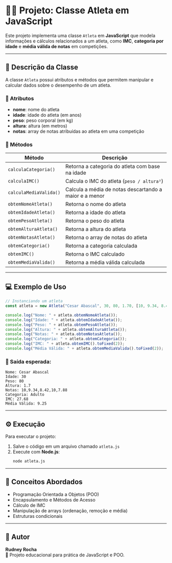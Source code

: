 # 🏋️‍♂️ Projeto: Classe Atleta em JavaScript

Este projeto implementa uma classe `Atleta` em **JavaScript** que modela informações e cálculos relacionados a um atleta, como **IMC**, **categoria por idade** e **média válida de notas** em competições.

---

## 📘 Descrição da Classe

A classe `Atleta` possui atributos e métodos que permitem manipular e calcular dados sobre o desempenho de um atleta.

### 🔹 Atributos
- **nome**: nome do atleta
- **idade**: idade do atleta (em anos)
- **peso**: peso corporal (em kg)
- **altura**: altura (em metros)
- **notas**: array de notas atribuídas ao atleta em uma competição

### 🔹 Métodos
| Método | Descrição |
|--------|------------|
| `calculaCategoria()` | Retorna a categoria do atleta com base na idade |
| `calculaIMC()` | Calcula o IMC do atleta (`peso / altura²`) |
| `calculaMediaValida()` | Calcula a média de notas descartando a maior e a menor |
| `obtemNomeAtleta()` | Retorna o nome do atleta |
| `obtemIdadeAtleta()` | Retorna a idade do atleta |
| `obtemPesoAtleta()` | Retorna o peso do atleta |
| `obtemAlturaAtleta()` | Retorna a altura do atleta |
| `obtemNotasAtleta()` | Retorna o array de notas do atleta |
| `obtemCategoria()` | Retorna a categoria calculada |
| `obtemIMC()` | Retorna o IMC calculado |
| `obtemMediaValida()` | Retorna a média válida calculada |

---

## 💻 Exemplo de Uso

```javascript
// Instanciando um atleta
const atleta = new Atleta("Cesar Abascal", 30, 80, 1.70, [10, 9.34, 8.42, 10, 7.88]);

console.log("Nome: " + atleta.obtemNomeAtleta());
console.log("Idade: " + atleta.obtemIdadeAtleta());
console.log("Peso: " + atleta.obtemPesoAtleta());
console.log("Altura: " + atleta.obtemAlturaAtleta());
console.log("Notas: " + atleta.obtemNotasAtleta());
console.log("Categoria: " + atleta.obtemCategoria());
console.log("IMC: " + atleta.obtemIMC().toFixed(2));
console.log("Média Válida: " + atleta.obtemMediaValida().toFixed(2));
```

### 🧮 Saída esperada:
```
Nome: Cesar Abascal
Idade: 30
Peso: 80
Altura: 1.7
Notas: 10,9.34,8.42,10,7.88
Categoria: Adulto
IMC: 27.68
Média Válida: 9.25
```

---

## ⚙️ Execução

Para executar o projeto:
1. Salve o código em um arquivo chamado `atleta.js`
2. Execute com **Node.js**:
   ```bash
   node atleta.js
   ```

---

## 🧠 Conceitos Abordados

- Programação Orientada a Objetos (POO)
- Encapsulamento e Métodos de Acesso
- Cálculo de IMC
- Manipulação de arrays (ordenação, remoção e média)
- Estruturas condicionais

---

## 📝 Autor

**Rudney Rocha**  
💼 Projeto educacional para prática de JavaScript e POO.

